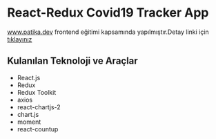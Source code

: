 # React-Redux Covid19 Tracker App
www.patika.dev frontend eğitimi kapsamında yapılmıştır.Detay linki için [tıklayınız](https://app.patika.dev/courses/redux/covid19-tracker)

## Kulanılan Teknoloji ve Araçlar
* React.js
* Redux
* Redux Toolkit
* axios
* react-chartjs-2
* chart.js
* moment
* react-countup



